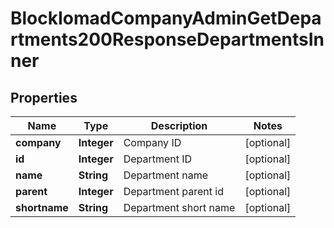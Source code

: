 

# BlockIomadCompanyAdminGetDepartments200ResponseDepartmentsInner


## Properties

| Name | Type | Description | Notes |
|------------ | ------------- | ------------- | -------------|
|**company** | **Integer** | Company ID |  [optional] |
|**id** | **Integer** | Department ID |  [optional] |
|**name** | **String** | Department name |  [optional] |
|**parent** | **Integer** | Department parent id |  [optional] |
|**shortname** | **String** | Department short name |  [optional] |




